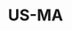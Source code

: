 ---
published:  false
post_id:    2019-US-MA
title:      US-MA
images:
  - ext:    00.jpg
    width:  2400
    height: 1802
    meta:   Cape Cod, MA
---
